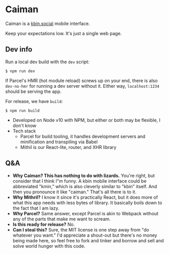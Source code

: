Caiman
======

Caiman is a [kbin.social](https://kbin.social) mobile interface.

Keep your expectations low. It's just a single web page.

## Dev info

Run a local dev build with the `dev` script:

    $ npm run dev

If Parcel's HMR (hot module reload) screws up on your end, there is also `dev-no-hmr` for running a dev server without it. Either way, `localhost:1234` should be serving the app.

For release, we have `build`:

    $ npm run build

- Developed on Node v10 with NPM, but either or both may be flexible, I don't know
- Tech stack
  - Parcel for build tooling, it handles development servers and minification and transpiling via Babel
  - Mithil is our React-lite, router, and XHR library

## Q&A

- **Why Caiman? This has nothing to do with lizards.** You're right, but consider that I think I"m funny. A kbin mobile interface could be abbreviated "kmin," which is also cleverly similar to "kbin" itself. And then you pronounce it like "caiman." That's all there is to it.
- **Why Mithril?** I know it since it's practically React, but it does more of what this app needs with less bytes of library. It basically boils down to the fact that I am lazy.
- **Why Parcel?** Same answer, except Parcel is akin to Webpack without any of the parts that make me want to scream.
- **Is this ready for release?** No.
- **Can I steal this?** Sure, the MIT license is one step away from "do whatever you want." I'd appreciate a shout-out but there's no money being made here, so feel free to fork and tinker and borrow and sell and solve world hunger with this code.